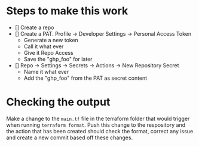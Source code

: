 # Steps to make this work

* [] Create a repo
* [] Create a PAT. Profile -> Developer Settings -> Personal Access Token
  * Generate a new token
  * Call it what ever
  * Give it Repo Access
  * Save the "ghp_foo" for later
* [] Repo -> Settings -> Secrets -> Actions -> New Repository Secret
  * Name it what ever
  * Add the "ghp_foo" from the PAT as secret content

# Checking the output

Make a change to the `main.tf` file in the terraform folder that would trigger when running `terraform format`.
Push this change to the respository and the action that has been created should check the format, correct any issue and create a new commit based off these changes.